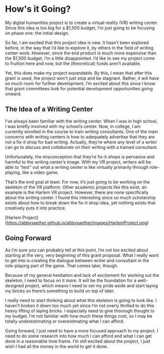 # How's it Going?

My digital humanities project is to create a virtual reality (VR) writing center. Since this idea is too big for a $1,500 budget, I’m just going to be focusing on phase one: the initial design.

So far, I am excited that this project idea is new. It hasn’t been explored before, in the way that I’d like to explore it, by others in the field of writing center work. However, since the end product is much more expensive than the $1,500 budget,  I’m a little disappointed. I’d like to see my project come to fruition here and now, but the (theoretical) funds aren’t available. 

Yet, this does make my project expandable. By this, I mean that after this grant is used, the project won’t just stop and be stagnant. Rather, it will have so much room for further development. I’m excited about this since I know that grant committees look for potential development opportunities going onward. 

## The Idea of a Writing Center

I’ve always been familiar with the writing center. When I was in high school, I was briefly involved with my school’s center. Now, in college, I am currently enrolled in the course to train writing consultants. One of the main concerns with writing centers is how to adequately advertise that they are not a fix-it shop for bad writing. Actually, they’re where any level of a writer can go to *discuss and collaborate* on their writing with a trained consultant. 

Unfortunately, the misconception that they’re fix-it shops is pervasive and harmful to the writing center’s image. With my VR project, writers will be able to “test” out what a writing center is like virtually primarily through role-playing, like a video game. 

That’s the end goal at least. For now, it’s just going to be working on the skeleton of the VR platform. Other academic projects like this exist, an example is the Harlem VR project. However, there are none specifically about the writing center. I found this interesting since so much scholarship exists about how to break down the fix-it shop idea, yet nothing exists that creatively puts it into practice. 

[Harlem Project] (https://abbysaether.github.io/abbysaether/images/HarlemProject.png)

## Going Forward

As I’m sure you can probably tell at this point, I’m not too excited about starting at the very, very beginning of this grant proposal. What I really want to get into is creating the dialogue between writer and consultant in the role-playing part of the game. That comes later, though.

Because of my general hesitation and lack of excitement for working out the skeleton, I need to focus on it *more*. It will be the foundation for a well-designed project, which means I need to set my pride aside and start laying my bricks so there’s something to build on top of later. 

I really need to start thinking about what this skeleton is going to look like. I haven’t broken it down too much yet since I’m not overly thrilled to do this heavy lifting of laying bricks. I especially need to give thorough thought to my budget. I’m not familiar with how much these things cost, so I may be totally underestimating or overestimating what I can afford. 

Going forward, I just need to have a more focused approach to my project. I need to do some research into how much I can afford and what I can get done in a reasonable time frame. I’m still excited about the project, I just wish I had all the money in the world to get it done. 
